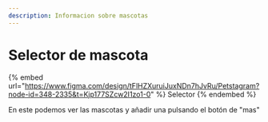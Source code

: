 ```yaml
---
description: Informacion sobre mascotas
---
```


# Selector de mascota

{% embed url="https://www.figma.com/design/tFlHZXuruiJuxNDn7hJvRu/Petstagram?node-id=348-2335&t=Kjp177SZcw2I1zo1-0" %}
Selector
{% endembed %}

En este podemos ver las mascotas y añadir una pulsando el botón de "mas"
